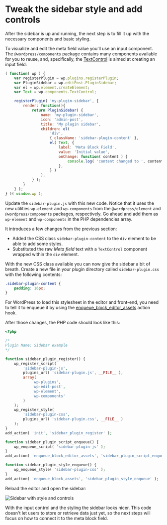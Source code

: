 # Tweak the sidebar style and add controls

After the sidebar is up and running, the next step is to fill it up with the necessary components and basic styling.

To visualize and edit the meta field value you'll use an input component. The `@wordpress/components` package contains many components available for you to reuse, and, specifically, the [TextControl](https://wordpress.org/gutenberg/handbook/designers-developers/developers/components/text-control/) is aimed at creating an input field:

```js
( function( wp ) {
	var registerPlugin = wp.plugins.registerPlugin;
	var PluginSidebar = wp.editPost.PluginSidebar;
	var el = wp.element.createElement;
	var Text = wp.components.TextControl;

	registerPlugin( 'my-plugin-sidebar', {
		render: function(){
			return PluginSidebar( {
				name: 'my-plugin-sidebar',
				icon: 'admin-post',
				title: 'My plugin sidebar',
				children: el(
					'div',
					{ className: 'sidebar-plugin-content' },
					el( Text, {
						label: 'Meta Block Field',
						value: 'Initial value',
						onChange: function( content ) {
							console.log( 'content changed to ', content );
						},
					} )
				),
			} );
		}
	} );
} )( window.wp );
```

Update the `sidebar-plugin.js` with this new code. Notice that it uses the new utilities `wp.element` and `wp.components` from the `@wordpress/element` and `@wordpress/components` packages, respectively. Go ahead and add them as `wp-element` and `wp-components` in the PHP dependencies array.

It introduces a few changes from the previous section:

* Added the CSS class `sidebar-plugin-content` to the `div` element to be able to add some styles.
* Substituted the raw _Meta field_ text with a `TextControl` component wrapped within the `div` element.

With the new CSS class available you can now give the sidebar a bit of breath. Create a new file in your plugin directory called `sidebar-plugin.css` with the following contents:

```css
.sidebar-plugin-content {
	padding: 16px;
}
```

For WordPress to load this stylesheet in the editor and front-end, you need to tell it to enqueue it by using the [enqueue_block_editor_assets](https://developer.wordpress.org/reference/hooks/enqueue_block_editor_assets/) action hook.

After those changes, the PHP code should look like this:

```php
<?php

/*
Plugin Name: Sidebar example
*/

function sidebar_plugin_register() {
	wp_register_script(
		'sidebar-plugin-js',
		plugins_url( 'sidebar-plugin.js', __FILE__ ),
		array(
			'wp-plugins',
			'wp-edit-post',
			'wp-element',
			'wp-components'
		)
	);
	wp_register_style(
		'sidebar-plugin-css',
		plugins_url( 'sidebar-plugin.css', __FILE__ )
	);
}
add_action( 'init', 'sidebar_plugin_register' );

function sidebar_plugin_script_enqueue() {
	wp_enqueue_script( 'sidebar-plugin-js' );
}
add_action( 'enqueue_block_editor_assets', 'sidebar_plugin_script_enqueue' );

function sidebar_plugin_style_enqueue() {
	wp_enqueue_style( 'sidebar-plugin-css' );
}
add_action( 'enqueue_block_assets', 'sidebar_plugin_style_enqueue' );
```

Reload the editor and open the sidebar:

![Sidebar with style and controls](https://raw.githubusercontent.com/WordPress/gutenberg/master/docs/designers-developers/assets/sidebar-style-and-controls.png)

With the input control and the styling the sidebar looks nicer. This code doesn't let users to store or retrieve data just yet, so the next steps will focus on how to connect it to the meta block field.
